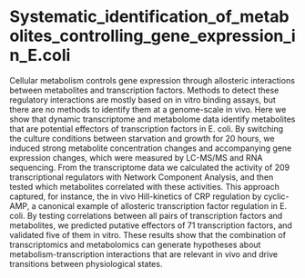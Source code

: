 # Systematic_identification_of_metabolites_controlling_gene_expression_in_E.coli
Cellular metabolism controls gene expression through allosteric interactions between metabolites and transcription factors. Methods to detect these regulatory interactions are mostly based on in vitro binding assays, but there are no methods to identify them at a genome-scale in vivo. Here we show that dynamic transcriptome and metabolome data identify metabolites that are potential effectors of transcription factors in E. coli. By switching the culture conditions between starvation and growth for 20 hours, we induced strong metabolite concentration changes and accompanying gene expression changes, which were measured by LC-MS/MS and RNA sequencing. From the transcriptome data we calculated the activity of 209 transcriptional regulators with Network Component Analysis, and then tested which metabolites correlated with these activities. This approach captured, for instance, the in vivo Hill-kinetics of CRP regulation by cyclic-AMP, a canonical example of allosteric transcription factor regulation in E. coli. By testing correlations between all pairs of transcription factors and metabolites, we predicted putative effectors of 71 transcription factors, and validated five of them in vitro. These results show that the combination of transcriptomics and metabolomics can generate hypotheses about metabolism-transcription interactions that are relevant in vivo and drive transitions between physiological states. 
